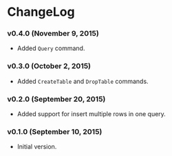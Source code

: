 # ChangeLog

### v0.4.0 (November 9, 2015)
- Added `Query` command.

### v0.3.0 (October 2, 2015)
- Added `CreateTable` and `DropTable` commands.

### v0.2.0 (September 20, 2015)
- Added support for insert multiple rows in one query.

### v0.1.0 (September 10, 2015)
- Initial version.

